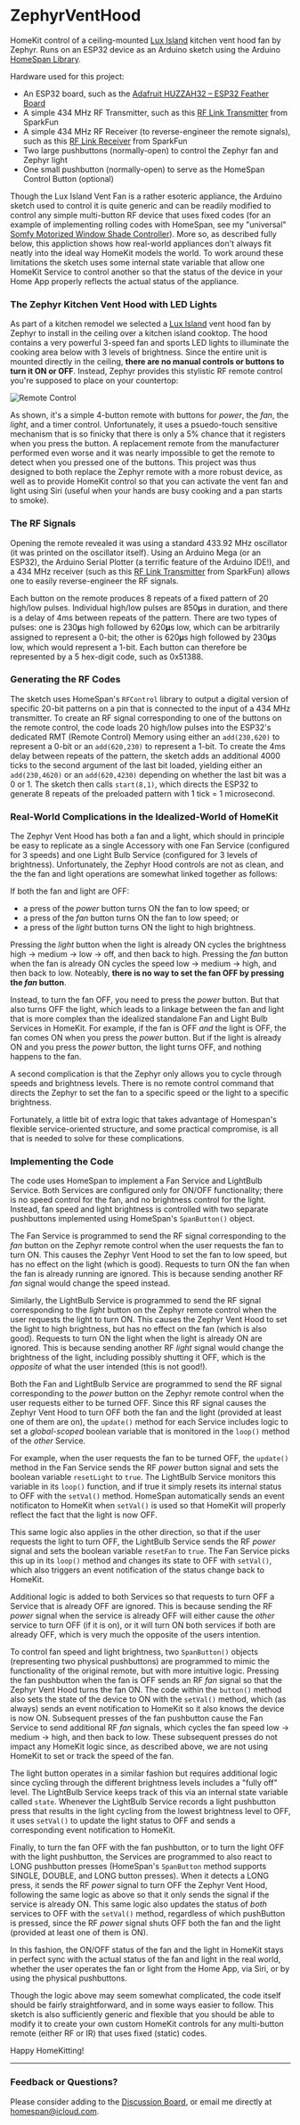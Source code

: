 # ZephyrVentHood
 
HomeKit control of a ceiling-mounted <a href="https://zephyronline.com/product/lux-island-range-hood/">Lux Island</a> kitchen vent hood fan by Zephyr.  Runs on an ESP32 device as an Arduino sketch using the Arduino [HomeSpan Library](https://github.com/HomeSpan/HomeSpan).

Hardware used for this project:

* An ESP32 board, such as the [Adafruit HUZZAH32 – ESP32 Feather Board](https://www.adafruit.com/product/3405?gclid=EAIaIQobChMIh9-Rk4nx7QIVEvDACh0IRwiGEAYYBiABEgJSMPD_BwE)
* A simple 434 MHz RF Transmitter, such as this [RF Link Transmitter](https://www.sparkfun.com/products/10534) from SparkFun
* A simple 434 MHz RF Receiver (to reverse-engineer the remote signals), such as this [RF Link Receiver](https://www.sparkfun.com/products/10532) from SparkFun
* Two large pushbuttons (normally-open) to control the Zephyr fan and Zephyr light
* One small pushbutton (normally-open) to serve as the HomeSpan Control Button (optional)

Though the Lux Island Vent Fan is a rather esoteric appliance, the Arduino sketch used to control it is quite generic and can be readily modified to control any simple multi-button RF device that uses fixed codes (for an example of implementing rolling codes with HomeSpan, see my "universal" [Somfy Motorized Window Shade Controller](https://github.com/HomeSpan/SomfyRTS)).  More so, as described fully below, this appliction shows how real-world appliances don't always fit neatly into the ideal way HomeKit models the world.  To work around these limitations the sketch uses some internal state variable that allow one HomeKit Service to control another so that the status of the device in your Home App properly reflects the actual status of the appliance.  

### The Zephyr Kitchen Vent Hood with LED Lights

As part of a kitchen remodel we selected a <a href="https://zephyronline.com/product/lux-island-range-hood/">Lux Island</a> vent hood fan by Zephyr to install in the ceiling over a kitchen island cooktop.  The hood contains a very powerful 3-speed fan and sports LED lights to illuminate the cooking area below with 3 levels of brightness.  Since the entire unit is mounted directly in the ceiling, **there are no manual controls or buttons to turn it ON or OFF**.  Instead, Zephyr provides this stylistic RF remote control you're supposed to place on your countertop:

![Remote Control](images/zephyr-remote.png)

As shown, it's a simple 4-button remote with buttons for *power*, the *fan*, the *light*, and a timer control.  Unfortunately, it uses a psuedo-touch sensitive mechanism that is so finicky that there is only a 5% chance that it registers when you press the button.  A replacement remote from the manufacturer performed even worse and it was nearly impossible to get the remote to detect when you pressed one of the buttons.  This project was thus designed to both replace the Zephyr remote with a more robust device, as well as to provide HomeKit control so that you can activate the vent fan and light using Siri (useful when your hands are busy cooking and a pan starts to smoke).

### The RF Signals

Opening the remote revealed it was using a standard 433.92 MHz oscillator (it was printed on the oscillator itself).  Using an Arduino Mega (or an ESP32), the Arduino Serial Plotter (a terrific feature of the Arduino IDE!), and a 434 MHz receiver (such as this [RF Link Transmitter](https://www.sparkfun.com/products/10534) from SparkFun) allows one to easily reverse-engineer the RF signals.  

Each button on the remote produces 8 repeats of a fixed pattern of 20 high/low pulses. Individual high/low pulses are 850𝛍s in duration, and there is a delay of 4ms between repeats of the pattern.  There are two types of pulses:  one is 230𝛍s high followed by 620𝛍s low, which can be arbitrarily assigned to represent a 0-bit; the other is 620𝛍s high followed by 230𝛍s low, which would represent a 1-bit.  Each button can therefore be represented by a 5 hex-digit code, such as 0x51388.

### Generating the RF Codes

The sketch uses HomeSpan's `RFControl` library to output a digital version of specific 20-bit patterns on a pin that is connected to the input of a 434 MHz transmitter.  To create an RF signal corresponding to one of the buttons on the remote control, the code loads 20 high/low pulses into the ESP32's dedicated RMT (Remote Control) Memory using either an `add(230,620)` to represent a 0-bit or an `add(620,230)` to represent a 1-bit.  To create the 4ms delay between repeats of the pattern, the sketch adds an additional 4000 ticks to the second argument of the last bit loaded, yielding either an `add(230,4620)` or an `add(620,4230)` depending on whether the last bit was a 0 or 1.  The sketch then calls `start(8,1)`, which directs the ESP32 to generate 8 repeats of the preloaded pattern with 1 tick = 1 microsecond.

### Real-World Complications in the Idealized-World of HomeKit

The Zephyr Vent Hood has both a fan and a light, which should in principle be easy to replicate as a single Accessory with one Fan Service (configured for 3 speeds) and one Light Bulb Service (configured for 3 levels of brightness).  Unfortunately, the Zephyr Hood controls are not as clean, and the the fan and light operations are somewhat linked together as follows:

If both the fan and light are OFF:

* a press of the *power* button turns ON the fan to low speed; or
* a press of the *fan* button turns ON the fan to low speed; or
* a press of the *light* button turns ON the light to high brightness.

Pressing the *light* button when the light is already ON cycles the brightness high → medium → low → off, and then back to high.  Pressing the *fan* button when the fan is already ON cycles the speed low → medium → high, and then back to low.  Noteably, **there is no way to set the fan OFF by pressing the *fan* button**.

Instead, to turn the fan OFF, you need to press the *power* button.  But that also turns OFF the light, which leads to a linkage between the fan and light that is more complex than the idealized standalone Fan and Light Bulb Services in HomeKit.  For example, if the fan is OFF *and* the light is OFF, the fan comes ON when you press the *power* button.  But if the light is already ON and you press the *power* button, the light turns OFF, and nothing happens to the fan.

A second complication is that the Zephyr only allows you to cycle through speeds and brightness levels.  There is no remote control command that directs the Zephyr to set the fan to a specific speed or the light to a specific brightness.

Fortunately, a little bit of extra logic that takes advantage of Homespan's flexible service-oriented structure, and some practical compromise, is all that is needed to solve for these complications.

### Implementing the Code

The code uses HomeSpan to implement a Fan Service and LightBulb Service.  Both Services are configured only for ON/OFF functionality; there is no speed control for the fan, and no brightness control for the light.  Instead, fan speed and light brightness is controlled with two separate pushbuttons implemented using HomeSpan's `SpanButton()` object.

The Fan Service is programmed to send the RF signal corresponding to the *fan* button on the Zephyr remote control when the user requests the fan to turn ON.  This causes the Zephyr Vent Hood to set the fan to low speed, but has no effect on the light (which is good).  Requests to turn ON the fan when the fan is already running are ignored.  This is because sending another RF *fan* signal would change the speed instead.

Similarly, the LightBulb Service is programmed to send the RF signal corresponding to the *light* button on the Zephyr remote control when the user requests the light to turn ON.  This causes the Zephyr Vent Hood to set the light to high brightness, but has no effect on the fan (which is also good).  Requests to turn ON the light when the light is already ON are ignored.  This is because sending another RF *light* signal would change the brightness of the light, including possibly shutting it OFF, which is the *opposite* of what the user intended (this is not good!).

Both the Fan and LightBulb Service are programmed to send the RF signal corresponding to the *power* button on the Zephyr remote control when the user requests either to be turned OFF.  Since this RF signal causes the Zephyr Vent Hood to turn OFF both the fan and the light (provided at least one of them are on), the `update()` method for each Service includes logic to set a *global-scoped* boolean variable that is monitored in the `loop()` method of the *other* Service.

For example, when the user requests the fan to be turned OFF, the `update()` method in the Fan Service sends the RF *power* button signal and sets the boolean variable `resetLight` to `true`.  The LightBulb Service monitors this variable in its `loop()` function, and if true it simply resets its internal status to OFF with the `setVal()` method.  HomeSpan automatically sends an event notificaton to HomeKit when `setVal()` is used so that HomeKit will properly reflect the fact that the light is now OFF.

This same logic also applies in the other direction, so that if the user requests the light to turn OFF, the LightBulb Service sends the RF *power* signal and sets the boolean variable `resetFan` to `true`.  The Fan Service picks this up in its `loop()` method and changes its state to OFF with `setVal()`, which also triggers an event notification of the status change back to HomeKit.

Additional logic is added to both Services so that requests to turn OFF a Service that is already OFF are ignored.  This is because sending the RF *power* signal when the service is already OFF will either cause the *other* service to turn OFF (if it is on), or it will turn ON both services if both are already OFF, which is very much the opposite of the users intention.

To control fan speed and light brightness, two `SpanButton()` objects (representing two physical pushbuttons) are programmed to mimic the functionality of the original remote, but with more intuitive logic.  Pressing the fan pushbutton when the fan is OFF sends an RF *fan* signal so that the Zephyr Vent Hood turns the fan ON.  The code within the `button()` method also sets the state of the device to ON with the `setVal()` method, which (as always) sends an event notification to HomeKit so it also knows the device is now ON.  Subsequent presses of the fan pushbutton cause the Fan Service to send additional RF *fan* signals, which cycles the fan speed low → medium → high, and then back to low.  These subsequent presses do not impact any HomeKit logic since, as described above, we are not using HomeKit to set or track the speed of the fan.

The light button operates in a similar fashion but requires additional logic since cycling through the different brightness levels includes a "fully off" level.  The LightBulb Service keeps track of this via an internal state variable called `state`.  Whenever the LightBulb Service records a light pushbutton press that results in the light cycling from the lowest brightness level to OFF, it uses `setVal()` to update the light status to OFF and sends a corresponding event notification to HomeKit. 

Finally, to turn the fan OFF with the fan pushbutton, or to turn the light OFF with the light pushbutton, the Services are programmed to also react to LONG pushbutton presses (HomeSpan's `SpanButton` method supports SINGLE, DOUBLE, and LONG button presses).  When it detects a LONG press, it sends the RF *power* signal to turn OFF the Zephyr Vent Hood, following the same logic as above so that it only sends the signal if the service is already ON.  This same logic also updates the status of *both* services to OFF with the `setVal()` method, regardless of which pushButton is pressed, since the RF *power* signal shuts OFF both the fan and the light (provided at least one of them is ON).

In this fashion, the ON/OFF status of the fan and the light in HomeKit stays in perfect sync with the actual status of the fan and light in the real world, whether the user operates the fan or light from the Home App, via Siri, or by using the physical pushbuttons.

Though the logic above may seem somewhat complicated, the code itself should be fairly straightforward, and in some ways easier to follow.  This sketch is also sufficiently generic and flexible that you should be able to modify it to create your own custom HomeKit controls for any multi-button remote (either RF or IR) that uses fixed (static) codes.

Happy HomeKitting!

---

### Feedback or Questions?

Please consider adding to the [Discussion Board](https://github.com/HomeSpan/HomeSpan/discussions), or email me directly at [homespan@icloud.com](mailto:homespan@icloud.com).
